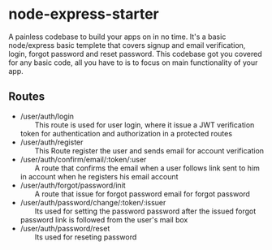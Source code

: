 # node-express-starter <br/>
A painless codebase to build your apps on in no time. It's a basic node/express basic templete that covers signup and email verification, login, forgot password and reset password. This codebase got you covered for any basic code, all you have to is to focus on main functionality of your app. 
## Routes
* /user/auth/login <br/>
  &ensp;&ensp;&ensp;&ensp;This route is used for user login, where it issue a JWT verification token for authentication and authorization in a protected routes 
* /user/auth/register <br/>
  &ensp;&ensp;&ensp;&ensp;This Route register the user and sends email for account verification
* /user/auth/confirm/email/:token/:user <br/>
  &ensp;&ensp;&ensp;&ensp;A route that  confirms the email when a user follows link sent to him in account when he registers his email account
* /user/auth/forgot/password/init <br/>
    &ensp;&ensp;&ensp;&ensp;A route that issue for forgot password email for forgot password
* /user/auth/password/change/:token/:issuer <br/>
  &ensp;&ensp;&ensp;&ensp;Its used for setting the password password after the issued forgot password link is followed from the user's mail  box
* /user/auth/password/reset <br/>
  &ensp;&ensp;&ensp;&ensp;Its used for reseting password
